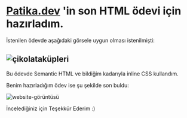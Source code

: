 # [Patika.dev](https://www.patika.dev) 'in son HTML ödevi için hazırladım.

İstenilen ödevde aşağıdaki görsele uygun olması istenilmişti:

![çikolataküpleri](https://user-images.githubusercontent.com/76450122/151608260-4ee7e7ef-7b33-44d5-b7fa-5fd088c5d032.png)
---
Bu ödevde Semantic HTML ve bildiğim kadarıyla inline CSS kullandım.

Benim hazırladığım ödev ise şu şekilde son buldu:

![website-görüntüsü](https://user-images.githubusercontent.com/76450122/151608626-b9d0ca1d-419d-4100-b43b-c2758634bfca.png)

İncelediğiniz için Teşekkür Ederim :)
